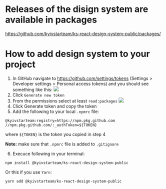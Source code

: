 # Releases of the disign system are available in packages
https://github.com/kyivstarteam/ks-react-design-system-public/packages/

# How to add design system to your project

1. In GitHub navigate to https://github.com/settings/tokens (Settings > Developer settings > Personal access tokens) and you should see something like this:
![](https://i.stack.imgur.com/nJ9g7.png)
2. Click `Generate new token`
3. From the permissions select at least `read:packages`
![](https://i.stack.imgur.com/XkdBK.png)
4. Click Generate token and copy the token
5. Add the following to your local `.npmrc` file:
```
@kyivstarteam:registry=https://npm.pkg.github.com
//npm.pkg.github.com/:_authToken=${TOKEN}
````
where `${TOKEN}` is the token you copied in step 4

**Note:** make sure that `.npmrc` file is added to `.gitignore`

6. Execuce following in your terminal:

```
npm install @kyivstarteam/ks-react-design-system-public
```
Or this if you use `Yarn`:
```
yarn add @kyivstarteam/ks-react-design-system-public
```
